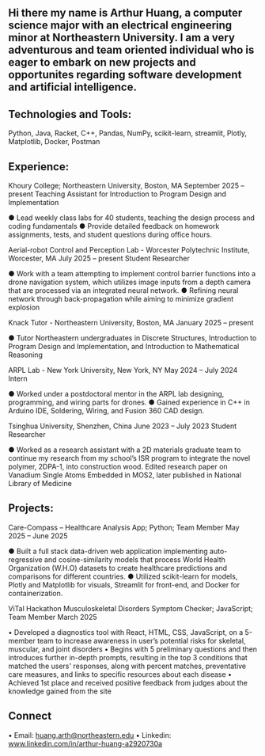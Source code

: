 ## Hi there my name is Arthur Huang, a computer science major with an electrical engineering minor at Northeastern University. I am a very adventurous and team oriented individual who is eager to embark on new projects and opportunites regarding software development and artificial intelligence.

## Technologies and Tools:  

Python, Java, Racket, C++, Pandas, NumPy, scikit-learn, streamlit, Plotly, Matplotlib, Docker, Postman

## Experience: 

Khoury College; Northeastern University, Boston, MA        				          September 2025 – present
Teaching Assistant for Introduction to Program Design and Implementation 

●	Lead weekly class labs for 40 students, teaching the design process and coding fundamentals
●	Provide detailed feedback on homework assignments, tests, and student questions during office hours.

Aerial-robot Control and Perception Lab - Worcester Polytechnic Institute, Worcester, MA            July 2025 – present
Student Researcher

●	Work with a team attempting to implement control barrier functions into a drone navigation system, which utilizes image inputs from a depth camera that are processed via an integrated neural network. 
●	Refining neural network through back-propagation while aiming to minimize gradient explosion

Knack Tutor - Northeastern University, Boston, MA			              			January 2025 – present

●	Tutor Northeastern undergraduates in Discrete Structures, Introduction to Program Design and Implementation, and Introduction to Mathematical Reasoning 

ARPL Lab - New York University, New York, NY                                                                                 May 2024 – July 2024
Intern

●	Worked under a postdoctoral mentor in the ARPL lab designing, programming, and wiring parts for drones.
●	Gained experience in C++ in Arduino IDE, Soldering, Wiring, and Fusion 360 CAD design.

Tsinghua University, Shenzhen, China                                      					  June 2023 – July 2023
Student Researcher

●	Worked as a research assistant with a 2D materials graduate team to continue my research from my school’s ISR program to integrate the novel polymer, 2DPA-1, into construction wood.
Edited research paper on Vanadium Single Atoms Embedded in MOS2, later published in National Library of Medicine

## Projects:

Care-Compass – Healthcare Analysis App; Python; Team Member 				May 2025 – June 2025

●	Built a full stack data-driven web application implementing auto-regressive and cosine-similarity models that process World Health Organization (W.H.O) datasets to create healthcare predictions and comparisons for different countries.
●	Utilized scikit-learn for models, Plotly and Matplotlib for visuals, Streamlit for front-end, and Docker for containerization.

ViTal Hackathon Musculoskeletal Disorders Symptom Checker; JavaScript; Team Member 		March 2025

•	Developed a diagnostics tool with React, HTML, CSS, JavaScript, on a 5-member team to increase awareness in user’s potential risks for skeletal, muscular, and joint disorders
•	Begins with 5 preliminary questions and then introduces further in-depth prompts, resulting in the top 3 conditions that matched the users' responses, along with percent matches, preventative care measures, and links to specific resources about each disease
•	Achieved 1st place and received positive feedback from judges about the knowledge gained from the site

## Connect

•	Email: huang.arth@northeastern.edu
•	Linkedin: www.linkedin.com/in/arthur-huang-a2920730a









<!--
**Arthur-T-Huang/Arthur-T-Huang** is a ✨ _special_ ✨ repository because its `README.md` (this file) appears on your GitHub profile.

Here are some ideas to get you started:

- 🔭 I’m currently working on learning the fundamentals of programing through racket and also the basics of python
and its uses in interpreting gyroscope data from drones in the NU Robotics Space Drone project.
- 🌱 I’m currently learning ...
- 👯 I’m looking to collaborate on ...
- 🤔 I’m looking for help with ...
- 💬 Ask me about ...
- 📫 How to reach me: ...
- 😄 Pronouns: ...
- ⚡ Fun fact: ...
-->
